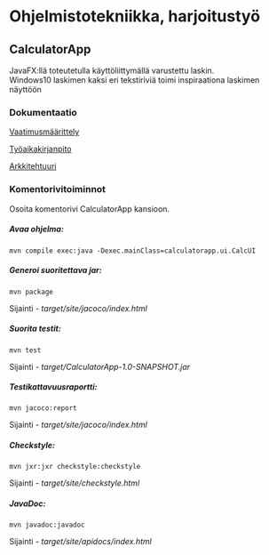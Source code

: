 # Ohjelmistotekniikka, harjoitustyö

## CalculatorApp

JavaFX:llä toteutetulla käyttöliittymällä varustettu laskin. </br>Windows10 laskimen kaksi eri tekstiriviä toimi inspiraationa laskimen näyttöön

### Dokumentaatio

[Vaatimusmäärittely](https://github.com/vexoo/ot-harjoitustyo/blob/master/CalculatorApp/dokumentaatio/vaatimusmaarittely.md)

[Työaikakirjanpito](https://github.com/vexoo/ot-harjoitustyo/blob/master/CalculatorApp/dokumentaatio/tyoaikakirjanpito.md)

[Arkkitehtuuri](https://github.com/vexoo/ot-harjoitustyo/blob/master/CalculatorApp/dokumentaatio/arkkitehtuuri.md)

### Komentorivitoiminnot

Osoita komentorivi CalculatorApp kansioon.<br/>
##### Avaa ohjelma:

```
mvn compile exec:java -Dexec.mainClass=calculatorapp.ui.CalcUI
```

##### Generoi suoritettava jar:

```
mvn package
```
Sijainti - _target/site/jacoco/index.html_


##### Suorita testit:

```
mvn test
```
Sijainti - _target/CalculatorApp-1.0-SNAPSHOT.jar_


##### Testikattavuusraportti:
```
mvn jacoco:report
```
Sijainti - _target/site/jacoco/index.html_


##### Checkstyle:
```
mvn jxr:jxr checkstyle:checkstyle
```
Sijainti - _target/site/checkstyle.html_


##### JavaDoc:

```
mvn javadoc:javadoc
```

Sijainti -  _target/site/apidocs/index.html_
